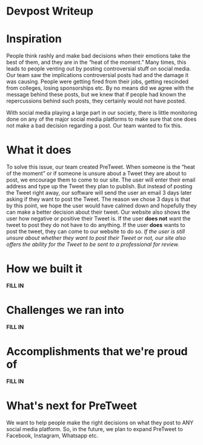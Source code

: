 # Devpost Writeup

# Inspiration
People think rashly and make bad decisions when their emotions take the best of them, and they are in the “heat of the moment.” Many times, this leads to people venting out by posting controversial stuff on social media. Our team saw the implications controversial posts had and the damage it was causing. People were getting fired from their jobs, getting rescinded from colleges, losing sponsorships etc. By no means did we agree with the message behind these posts, but we knew that if people had known the repercussions behind such posts, they certainly would not have posted.

With social media playing a large part in our society, there is little monitoring done on any of the major social media platforms to make sure that one does not make a bad decision regarding a post. Our team wanted to fix this.


# What it does

To solve this issue, our team created PreTweet. When someone is the “heat of the moment” or if someone is unsure about a Tweet they are about to post, we encourage them to come to our site. The user will enter their email address and type up the Tweet they plan to publish. But instead of posting the Tweet right away, our software will send the user an email 3 days later asking if they want to post the Tweet. The reason we chose 3 days is that by this point, we hope the user would have calmed down and hopefully they can make a better decision about their tweet. Our website also shows the user how negative or positive their Tweet is. If the user **does not** want the tweet to post they do not have to do anything. If the user **does** wants to post the tweet, they can come to our website to do so. *If the user is still unsure about whether they want to post their Tweet or not, our site also offers the ability for the Tweet to be sent to a professional for review.*


# How we built it


**FILL IN**


# Challenges we ran into


**FILL IN**

# Accomplishments that we're proud of


**FILL IN**

# What's next for PreTweet
We want to help people make the right decisions on what they post to ANY social media platform. So, in the future, we plan to expand PreTweet to Facebook, Instagram, Whatsapp etc.
